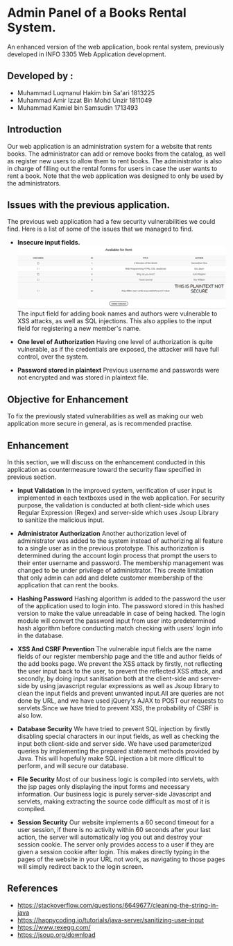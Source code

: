 # Admin Panel of a Books Rental System.
An enhanced version of the web application, book rental system, previously developed in INFO 3305 Web Application development.

## Developed by :
  - Muhammad Luqmanul Hakim bin Sa'ari          1813225                   
  - Muhammad Amir Izzat Bin Mohd Unzir          1811049
  - Muhammad Kamiel bin Samsudin                1713493
  
  
## Introduction

Our web application is an administration system for a website that rents books. The administrator can add or remove books from the 
catalog, as well as register new users to allow them to rent books. The administrator is also in charge of filling out the rental forms for users in case the user wants to rent a book.
Note that the web application was designed to only be used by the administrators.
## Issues with the previous application.

The previous web application had a few security vulnerabilities we could find. Here is a list of some of the issues that we managed to find.

* **Insecure input fields.**
<img src=https://raw.githubusercontent.com/kmil31/bookrentalsystem-secure/master/readme_images/xss_name.png
     />
The input field for adding book names and authors were vulnerable to XSS attacks, as well as SQL injections. This also applies to the input field for registering a new member's name.


* **One level of Authorization**
Having one level of authorization is quite vulnerable, as if the credentials are exposed, the attacker will have full control, over the  system.

* **Password stored in plaintext**
Previous username and passwords were not encrypted and was stored in plaintext file.

## Objective for Enhancement

To fix the previously stated vulnerabilities as well as making our web application more secure in general, as is recommended practise.

## Enhancement
In this section, we will discuss on the enhancement conducted in this application as countermeasure toward the security flaw specified in previous section.

* **Input Validation**
In the improved system, verification of user input is implemented in each textboxes used in the web application. For security purpose, the validation is conducted at both client-side which uses Regular Expression (Regex) and server-side which uses Jsoup Library to sanitize the malicious input.

* **Administrator Authorization**
Another authorization level of administrator was added to the system instead of authorizing all feature to a single user as in the previous prototype. This authorization is determined during the account login process that prompt the users to their enter username and password. The membership management was changed to be under privilege of administrator. This create limitation that only admin can add and delete customer membership of the application that can rent the books.

* **Hashing Password**
Hashing algorithm is added to the password the user of the application used to login into. The password stored in this hashed version to make the value unreadable in case of being hacked. The login module will convert the password input from user into predetermined hash algorithm before conducting match checking with users' login info in the database.

* **XSS And CSRF Prevention**
The vulnerable input fields are the name fields of our register membership page and the title and author fields of the add books page. We prevent the XSS attack by firstly, not reflecting the user input back to the user, to prevent the reflected XSS attack, and secondly, by doing input sanitisation both at the client-side and server-side by using javascript regular expressions as well as Jsoup library to clean the input fields and prevent unwanted input.All are queries are not done by URL,
and we have used jQuery's AJAX to POST our requests to servlets.Since we have tried to prevent XSS, the probability of CSRF is also low.

* **Database Security**
We have tried to prevent SQL injection by firstly disabling special characters in our input fields, as well as checking the input both client-side and server side. We have used parameterized queries by implementing the prepared statement methods provided by Java. This will hopefully make SQL injection a bit more difficult to perform, and will secure our database.

* **File Security**
Most of our business logic is compiled into servlets, with the jsp pages only displaying the input forms and necessary information. Our business logic is purely server-side Javascript and servlets, making extracting the source code difficult as most of it is compiled. 

* **Session Security**
Our website implements a 60 second timeout for a user session, if there is no activity within 60 seconds after your last action, the server will automatically log you out and destroy your session cookie. The server only provides access to a user if they are given a session cookie after login. This makes directly typing in the pages of the website in your URL not work, as navigating to those pages will simply redirect back to the login screen.


## References

* https://stackoverflow.com/questions/6649677/cleaning-the-string-in-java
* https://happycoding.io/tutorials/java-server/sanitizing-user-input
* https://www.rexegg.com/
* https://jsoup.org/download
